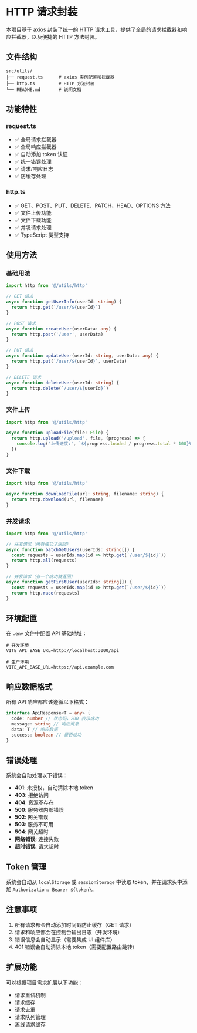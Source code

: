 # HTTP 请求封装

本项目基于 axios 封装了统一的 HTTP 请求工具，提供了全局的请求拦截器和响应拦截器，以及便捷的 HTTP 方法封装。

## 文件结构

```
src/utils/
├── request.ts      # axios 实例配置和拦截器
├── http.ts         # HTTP 方法封装
└── README.md       # 说明文档
```

## 功能特性

### request.ts

- ✅ 全局请求拦截器
- ✅ 全局响应拦截器
- ✅ 自动添加 token 认证
- ✅ 统一错误处理
- ✅ 请求/响应日志
- ✅ 防缓存处理

### http.ts

- ✅ GET、POST、PUT、DELETE、PATCH、HEAD、OPTIONS 方法
- ✅ 文件上传功能
- ✅ 文件下载功能
- ✅ 并发请求处理
- ✅ TypeScript 类型支持

## 使用方法

### 基础用法

```typescript
import http from '@/utils/http'

// GET 请求
async function getUserInfo(userId: string) {
  return http.get(`/user/${userId}`)
}

// POST 请求
async function createUser(userData: any) {
  return http.post('/user', userData)
}

// PUT 请求
async function updateUser(userId: string, userData: any) {
  return http.put(`/user/${userId}`, userData)
}

// DELETE 请求
async function deleteUser(userId: string) {
  return http.delete(`/user/${userId}`)
}
```

### 文件上传

```typescript
import http from '@/utils/http'

async function uploadFile(file: File) {
  return http.upload('/upload', file, (progress) => {
    console.log('上传进度:', `${progress.loaded / progress.total * 100}%`)
  })
}
```

### 文件下载

```typescript
import http from '@/utils/http'

async function downloadFile(url: string, filename: string) {
  return http.download(url, filename)
}
```

### 并发请求

```typescript
import http from '@/utils/http'

// 并发请求（所有成功才返回）
async function batchGetUsers(userIds: string[]) {
  const requests = userIds.map(id => http.get(`/user/${id}`))
  return http.all(requests)
}

// 并发请求（有一个成功就返回）
async function getFirstUser(userIds: string[]) {
  const requests = userIds.map(id => http.get(`/user/${id}`))
  return http.race(requests)
}
```

## 环境配置

在 `.env` 文件中配置 API 基础地址：

```env
# 开发环境
VITE_API_BASE_URL=http://localhost:3000/api

# 生产环境
VITE_API_BASE_URL=https://api.example.com
```

## 响应数据格式

所有 API 响应都应该遵循以下格式：

```typescript
interface ApiResponse<T = any> {
  code: number // 状态码，200 表示成功
  message: string // 响应消息
  data: T // 响应数据
  success: boolean // 是否成功
}
```

## 错误处理

系统会自动处理以下错误：

- **401**: 未授权，自动清除本地 token
- **403**: 拒绝访问
- **404**: 资源不存在
- **500**: 服务器内部错误
- **502**: 网关错误
- **503**: 服务不可用
- **504**: 网关超时
- **网络错误**: 连接失败
- **超时错误**: 请求超时

## Token 管理

系统会自动从 `localStorage` 或 `sessionStorage` 中读取 token，并在请求头中添加 `Authorization: Bearer ${token}`。

## 注意事项

1. 所有请求都会自动添加时间戳防止缓存（GET 请求）
2. 请求和响应都会在控制台输出日志（开发环境）
3. 错误信息会自动显示（需要集成 UI 组件库）
4. 401 错误会自动清除本地 token（需要配置路由跳转）

## 扩展功能

可以根据项目需求扩展以下功能：

- 请求重试机制
- 请求缓存
- 请求去重
- 请求队列管理
- 离线请求缓存
